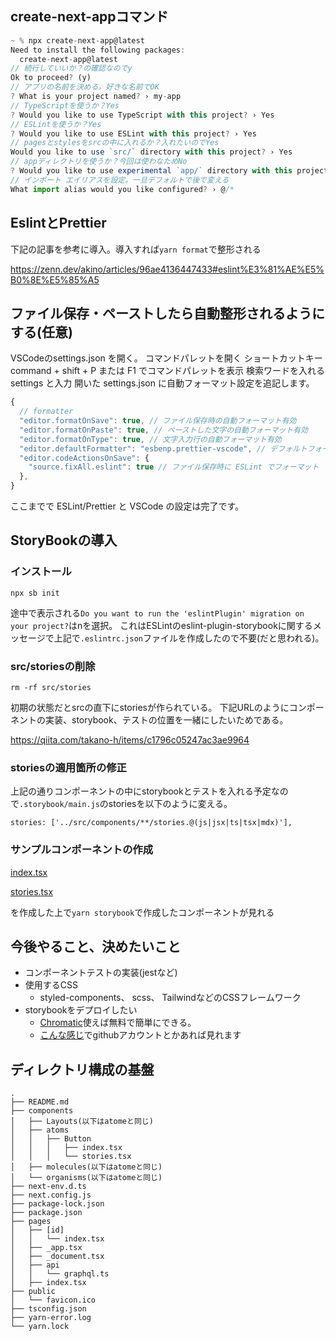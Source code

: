 ## create-next-appコマンド
```js
~ % npx create-next-app@latest
Need to install the following packages:
  create-next-app@latest
// 続行していいか？の確認なのでy
Ok to proceed? (y)
// アプリの名前を決める。好きな名前でOK
? What is your project named? › my-app
// TypeScriptを使うか？Yes
? Would you like to use TypeScript with this project? › Yes
// ESLintを使うか？Yes
? Would you like to use ESLint with this project? › Yes
// pagesとstylesをsrcの中に入れるか？入れたいのでYes
Would you like to use `src/` directory with this project? › Yes
// appディレクトリを使うか？今回は使わなためNo
? Would you like to use experimental `app/` directory with this project? › No
// インポート エイリアスを設定。一旦デフォルトで後で変える
What import alias would you like configured? › @/*
```

## EslintとPrettier
下記の記事を参考に導入。導入すれば```yarn format```で整形される

https://zenn.dev/akino/articles/96ae4136447433#eslint%E3%81%AE%E5%B0%8E%E5%85%A5

## ファイル保存・ペーストしたら自動整形されるようにする(任意)
VSCodeのsettings.json を開く。
コマンドパレットを開く
ショートカットキー command + shift + P または F1 でコマンドパレットを表示
検索ワードを入れる
settings と入力
開いた settings.json に自動フォーマット設定を追記します。
```js
{
  // formatter
  "editor.formatOnSave": true, // ファイル保存時の自動フォーマット有効
  "editor.formatOnPaste": true, // ペーストした文字の自動フォーマット有効
  "editor.formatOnType": true, // 文字入力行の自動フォーマット有効
  "editor.defaultFormatter": "esbenp.prettier-vscode", // デフォルトフォーマッターをPrettierに指定
  "editor.codeActionsOnSave": {
    "source.fixAll.eslint": true // ファイル保存時に ESLint でフォーマット
  },
}
```
ここまでで ESLint/Prettier と VSCode の設定は完了です。


## StoryBookの導入
### インストール
```
npx sb init
```
途中で表示される```Do you want to run the 'eslintPlugin' migration on your project?```はnを選択。
これはESLintのeslint-plugin-storybookに関するメッセージで上記で```.eslintrc.json```ファイルを作成したので不要(だと思われる)。

### src/storiesの削除
```
rm -rf src/stories
```
初期の状態だとsrcの直下にstoriesが作られている。
下記URLのようにコンポーネントの実装、storybook、テストの位置を一緒にしたいためである。

https://qiita.com/takano-h/items/c1796c05247ac3ae9964

### storiesの適用箇所の修正
上記の通りコンポーネントの中にstorybookとテストを入れる予定なので```.storybook/main.js```のstoriesを以下のように変える。

```
stories: ['../src/components/**/stories.@(js|jsx|ts|tsx|mdx)'],
```

### サンプルコンポーネントの作成
[index.tsx](https://github.com/mikaijun/my-app/blob/master/src/components/atoms/Button/index.tsx)

[stories.tsx](https://github.com/mikaijun/my-app/blob/master/src/components/atoms/Button/stories.tsx)

を作成した上で`yarn storybook`で作成したコンポーネントが見れる

## 今後やること、決めたいこと
- コンポーネントテストの実装(jestなど)
- 使用するCSS
  - styled-components、 scss、 TailwindなどのCSSフレームワーク
- storybookをデプロイしたい
  - [Chromatic](https://zenn.dev/keitakn/articles/storybook-deploy-to-chromatic)使えば無料で簡単にできる。
  - [こんな感じ](https://63def1ebc49738e3f8edb768-xjvpgjxyla.chromatic.com/?path=/story/layouts-worrylayout--primary)でgithubアカウントとかあれば見れます

## ディレクトリ構成の基盤
```
.
├── README.md
├── components
│   ├── Layouts(以下はatomeと同じ)
│   ├── atoms
│   │   ├── Button
│   │   │   ├── index.tsx
│   │   │   └── stories.tsx
│   ├── molecules(以下はatomeと同じ)
│   └── organisms(以下はatomeと同じ)
├── next-env.d.ts
├── next.config.js
├── package-lock.json
├── package.json
├── pages
│   ├── [id]
│   │   └── index.tsx
│   ├── _app.tsx
│   ├── _document.tsx
│   ├── api
│   │   └── graphql.ts
│   ├── index.tsx
├── public
│   └── favicon.ico
├── tsconfig.json
├── yarn-error.log
└── yarn.lock
```
